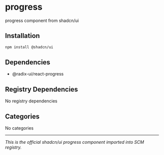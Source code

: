 # progress

progress component from shadcn/ui

## Installation

```bash
npm install @shadcn/ui
```

## Dependencies

- @radix-ui/react-progress

## Registry Dependencies

No registry dependencies

## Categories

No categories

---

*This is the official shadcn/ui progress component imported into SCM registry.*
